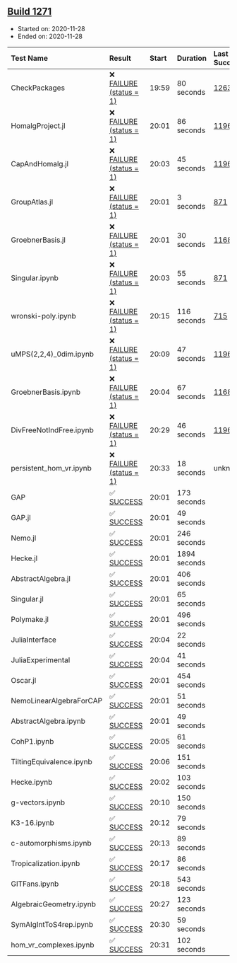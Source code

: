 ## [Build 1271](https://oscarci.mathematik.uni-kl.de/job/oscar-stable/1271/)

* Started on: 2020-11-28
* Ended on: 2020-11-28

| Test Name    | Result | Start | Duration | Last Success | First Failure |
|:-------------|:-------|:------|:---------|:-------------|:--------------|
| CheckPackages | ❌ [FAILURE (status = 1)](https://oscarci.mathematik.uni-kl.de/job/oscar-stable/1271/artifact/logs/build-1271/CheckPackages.log) | 19:59 | 80 seconds | [1263](https://oscarci.mathematik.uni-kl.de/job/oscar-stable/1263/) | [1264](https://oscarci.mathematik.uni-kl.de/job/oscar-stable/1264/) |
| HomalgProject.jl | ❌ [FAILURE (status = 1)](https://oscarci.mathematik.uni-kl.de/job/oscar-stable/1271/artifact/logs/build-1271/HomalgProject.jl.log) | 20:01 | 86 seconds | [1196](https://oscarci.mathematik.uni-kl.de/job/oscar-stable/1196/) | [1197](https://oscarci.mathematik.uni-kl.de/job/oscar-stable/1197/) |
| CapAndHomalg.jl | ❌ [FAILURE (status = 1)](https://oscarci.mathematik.uni-kl.de/job/oscar-stable/1271/artifact/logs/build-1271/CapAndHomalg.jl.log) | 20:03 | 45 seconds | [1196](https://oscarci.mathematik.uni-kl.de/job/oscar-stable/1196/) | [1197](https://oscarci.mathematik.uni-kl.de/job/oscar-stable/1197/) |
| GroupAtlas.jl | ❌ [FAILURE (status = 1)](https://oscarci.mathematik.uni-kl.de/job/oscar-stable/1271/artifact/logs/build-1271/GroupAtlas.jl.log) | 20:01 | 3 seconds | [871](https://oscarci.mathematik.uni-kl.de/job/oscar-stable/871/) | [872](https://oscarci.mathematik.uni-kl.de/job/oscar-stable/872/) |
| GroebnerBasis.jl | ❌ [FAILURE (status = 1)](https://oscarci.mathematik.uni-kl.de/job/oscar-stable/1271/artifact/logs/build-1271/GroebnerBasis.jl.log) | 20:01 | 30 seconds | [1168](https://oscarci.mathematik.uni-kl.de/job/oscar-stable/1168/) | [1169](https://oscarci.mathematik.uni-kl.de/job/oscar-stable/1169/) |
| Singular.ipynb | ❌ [FAILURE (status = 1)](https://oscarci.mathematik.uni-kl.de/job/oscar-stable/1271/artifact/logs/build-1271/Singular.ipynb.log) | 20:03 | 55 seconds | [871](https://oscarci.mathematik.uni-kl.de/job/oscar-stable/871/) | [872](https://oscarci.mathematik.uni-kl.de/job/oscar-stable/872/) |
| wronski-poly.ipynb | ❌ [FAILURE (status = 1)](https://oscarci.mathematik.uni-kl.de/job/oscar-stable/1271/artifact/logs/build-1271/wronski-poly.ipynb.log) | 20:15 | 116 seconds | [715](https://oscarci.mathematik.uni-kl.de/job/oscar-stable/715/) | [716](https://oscarci.mathematik.uni-kl.de/job/oscar-stable/716/) |
| uMPS(2,2,4)_0dim.ipynb | ❌ [FAILURE (status = 1)](https://oscarci.mathematik.uni-kl.de/job/oscar-stable/1271/artifact/logs/build-1271/uMPS-2-2-4-_0dim.ipynb.log) | 20:09 | 47 seconds | [1196](https://oscarci.mathematik.uni-kl.de/job/oscar-stable/1196/) | [1197](https://oscarci.mathematik.uni-kl.de/job/oscar-stable/1197/) |
| GroebnerBasis.ipynb | ❌ [FAILURE (status = 1)](https://oscarci.mathematik.uni-kl.de/job/oscar-stable/1271/artifact/logs/build-1271/GroebnerBasis.ipynb.log) | 20:04 | 67 seconds | [1168](https://oscarci.mathematik.uni-kl.de/job/oscar-stable/1168/) | [1169](https://oscarci.mathematik.uni-kl.de/job/oscar-stable/1169/) |
| DivFreeNotIndFree.ipynb | ❌ [FAILURE (status = 1)](https://oscarci.mathematik.uni-kl.de/job/oscar-stable/1271/artifact/logs/build-1271/DivFreeNotIndFree.ipynb.log) | 20:29 | 46 seconds | [1196](https://oscarci.mathematik.uni-kl.de/job/oscar-stable/1196/) | [1197](https://oscarci.mathematik.uni-kl.de/job/oscar-stable/1197/) |
| persistent_hom_vr.ipynb | ❌ [FAILURE (status = 1)](https://oscarci.mathematik.uni-kl.de/job/oscar-stable/1271/artifact/logs/build-1271/persistent_hom_vr.ipynb.log) | 20:33 | 18 seconds | unknown | unknown |
| GAP | ✅ [SUCCESS](https://oscarci.mathematik.uni-kl.de/job/oscar-stable/1271/artifact/logs/build-1271/GAP.log) | 20:01 | 173 seconds |  |  |
| GAP.jl | ✅ [SUCCESS](https://oscarci.mathematik.uni-kl.de/job/oscar-stable/1271/artifact/logs/build-1271/GAP.jl.log) | 20:01 | 49 seconds |  |  |
| Nemo.jl | ✅ [SUCCESS](https://oscarci.mathematik.uni-kl.de/job/oscar-stable/1271/artifact/logs/build-1271/Nemo.jl.log) | 20:01 | 246 seconds |  |  |
| Hecke.jl | ✅ [SUCCESS](https://oscarci.mathematik.uni-kl.de/job/oscar-stable/1271/artifact/logs/build-1271/Hecke.jl.log) | 20:01 | 1894 seconds |  |  |
| AbstractAlgebra.jl | ✅ [SUCCESS](https://oscarci.mathematik.uni-kl.de/job/oscar-stable/1271/artifact/logs/build-1271/AbstractAlgebra.jl.log) | 20:01 | 406 seconds |  |  |
| Singular.jl | ✅ [SUCCESS](https://oscarci.mathematik.uni-kl.de/job/oscar-stable/1271/artifact/logs/build-1271/Singular.jl.log) | 20:01 | 65 seconds |  |  |
| Polymake.jl | ✅ [SUCCESS](https://oscarci.mathematik.uni-kl.de/job/oscar-stable/1271/artifact/logs/build-1271/Polymake.jl.log) | 20:01 | 496 seconds |  |  |
| JuliaInterface | ✅ [SUCCESS](https://oscarci.mathematik.uni-kl.de/job/oscar-stable/1271/artifact/logs/build-1271/JuliaInterface.log) | 20:04 | 22 seconds |  |  |
| JuliaExperimental | ✅ [SUCCESS](https://oscarci.mathematik.uni-kl.de/job/oscar-stable/1271/artifact/logs/build-1271/JuliaExperimental.log) | 20:04 | 41 seconds |  |  |
| Oscar.jl | ✅ [SUCCESS](https://oscarci.mathematik.uni-kl.de/job/oscar-stable/1271/artifact/logs/build-1271/Oscar.jl.log) | 20:01 | 454 seconds |  |  |
| NemoLinearAlgebraForCAP | ✅ [SUCCESS](https://oscarci.mathematik.uni-kl.de/job/oscar-stable/1271/artifact/logs/build-1271/NemoLinearAlgebraForCAP.log) | 20:01 | 51 seconds |  |  |
| AbstractAlgebra.ipynb | ✅ [SUCCESS](https://oscarci.mathematik.uni-kl.de/job/oscar-stable/1271/artifact/logs/build-1271/AbstractAlgebra.ipynb.log) | 20:01 | 49 seconds |  |  |
| CohP1.ipynb | ✅ [SUCCESS](https://oscarci.mathematik.uni-kl.de/job/oscar-stable/1271/artifact/logs/build-1271/CohP1.ipynb.log) | 20:05 | 61 seconds |  |  |
| TiltingEquivalence.ipynb | ✅ [SUCCESS](https://oscarci.mathematik.uni-kl.de/job/oscar-stable/1271/artifact/logs/build-1271/TiltingEquivalence.ipynb.log) | 20:06 | 151 seconds |  |  |
| Hecke.ipynb | ✅ [SUCCESS](https://oscarci.mathematik.uni-kl.de/job/oscar-stable/1271/artifact/logs/build-1271/Hecke.ipynb.log) | 20:02 | 103 seconds |  |  |
| g-vectors.ipynb | ✅ [SUCCESS](https://oscarci.mathematik.uni-kl.de/job/oscar-stable/1271/artifact/logs/build-1271/g-vectors.ipynb.log) | 20:10 | 150 seconds |  |  |
| K3-16.ipynb | ✅ [SUCCESS](https://oscarci.mathematik.uni-kl.de/job/oscar-stable/1271/artifact/logs/build-1271/K3-16.ipynb.log) | 20:12 | 79 seconds |  |  |
| c-automorphisms.ipynb | ✅ [SUCCESS](https://oscarci.mathematik.uni-kl.de/job/oscar-stable/1271/artifact/logs/build-1271/c-automorphisms.ipynb.log) | 20:13 | 89 seconds |  |  |
| Tropicalization.ipynb | ✅ [SUCCESS](https://oscarci.mathematik.uni-kl.de/job/oscar-stable/1271/artifact/logs/build-1271/Tropicalization.ipynb.log) | 20:17 | 86 seconds |  |  |
| GITFans.ipynb | ✅ [SUCCESS](https://oscarci.mathematik.uni-kl.de/job/oscar-stable/1271/artifact/logs/build-1271/GITFans.ipynb.log) | 20:18 | 543 seconds |  |  |
| AlgebraicGeometry.ipynb | ✅ [SUCCESS](https://oscarci.mathematik.uni-kl.de/job/oscar-stable/1271/artifact/logs/build-1271/AlgebraicGeometry.ipynb.log) | 20:27 | 123 seconds |  |  |
| SymAlgIntToS4rep.ipynb | ✅ [SUCCESS](https://oscarci.mathematik.uni-kl.de/job/oscar-stable/1271/artifact/logs/build-1271/SymAlgIntToS4rep.ipynb.log) | 20:30 | 59 seconds |  |  |
| hom_vr_complexes.ipynb | ✅ [SUCCESS](https://oscarci.mathematik.uni-kl.de/job/oscar-stable/1271/artifact/logs/build-1271/hom_vr_complexes.ipynb.log) | 20:31 | 102 seconds |  |  |
